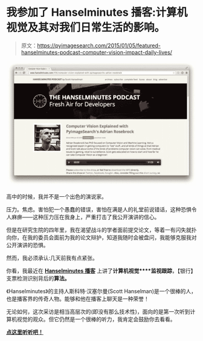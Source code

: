# 我参加了 Hanselminutes 播客:计算机视觉及其对我们日常生活的影响。

> 原文：<https://pyimagesearch.com/2015/01/05/featured-hanselminutes-podcast-computer-vision-impact-daily-lives/>

[![hanselminutes](img/5fa2aabdf9e451666e622c778eea324b.png)](http://www.hanselminutes.com/456/computer-vision-explained-with-pyimagesearchs-adrian-rosebrock)

高中的时候，我并不是一个出色的演说家。

压力。焦虑。害怕犯一个愚蠢的错误，害怕在满是人的礼堂前说错话，这种恐惧令人麻痹——这种压力压在我身上，严重打击了我公开演讲的信心。

但是在研究生院的四年里，我在渴望战斗的学者面前提交论文，等着一有闪失就扑向你，在我的委员会面前为我的论文辩护，知道我随时会被盘问，我能够克服我对公开演讲的恐惧。

然而，我必须承认:几天前我有点紧张。

你看，我最近在 **[Hanselminutes 播客](http://www.hanselminutes.com/456/computer-vision-explained-with-pyimagesearchs-adrian-rosebrock)** 上讲了**计算机视觉****监视跟踪**，【银行】支票检测识别背后的**算法。**

《Hanselminutes》的主持人斯科特·汉塞尔曼(Scott Hanselman)是一个很棒的人，也是播客界的传奇人物。能够和他在播客上聊天是一种荣誉！

无论如何，这次采访是相当高层次的(即没有那么技术性)，面向的是第一次听到计算机视觉的观众。但它仍然是一个很棒的听力，我肯定会鼓励你去看看。

**[点这里听听吧！](http://www.hanselminutes.com/456/computer-vision-explained-with-pyimagesearchs-adrian-rosebrock)**